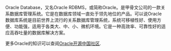 ﻿Oracle Database，又名Oracle RDBMS，或简称Oracle。是甲骨文公司的一款关系数据库管理系统。它是在数据库领域一直处于领先地位的产品。可以说Oracle数据库系统是目前世界上流行的关系数据库管理系统，系统可移植性好、使用方便、功能强，适用于各类大、中、小、微机环境。它是一种高效率、可靠性好的适应高吞吐量的数据库解决方案。




更多Oracle的知识可以查阅[Oracle开源中国社区](https://www.oschina.net/question/tag/oracle10g).
